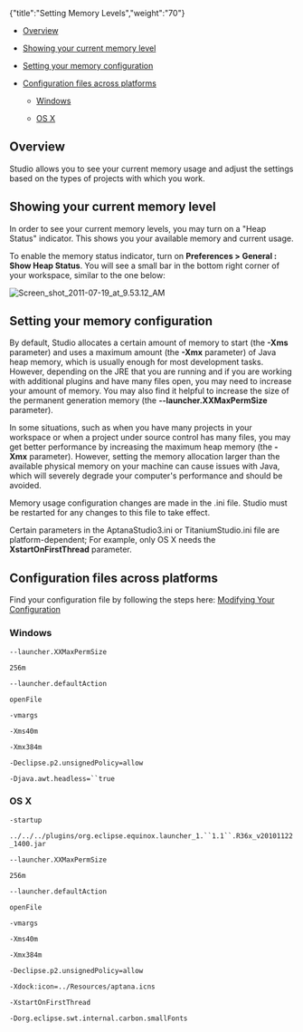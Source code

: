 {"title":"Setting Memory Levels","weight":"70"}

* [Overview](#Overview)

* [Showing your current memory level](#Showingyourcurrentmemorylevel)

* [Setting your memory configuration](#Settingyourmemoryconfiguration)

* [Configuration files across platforms](#Configurationfilesacrossplatforms)

  * [Windows](#Windows)

  * [OS X](#OSX)


## Overview

Studio allows you to see your current memory usage and adjust the settings based on the types of projects with which you work.

## Showing your current memory level

In order to see your current memory levels, you may turn on a "Heap Status" indicator. This shows you your available memory and current usage.

To enable the memory status indicator, turn on **Preferences > General : Show Heap Status**. You will see a small bar in the bottom right corner of your workspace, similar to the one below:

![Screen_shot_2011-07-19_at_9.53.12_AM](/Images/appc/download/attachments/30083276/Screen_shot_2011-07-19_at_9.53.12_AM.png)

## Setting your memory configuration

By default, Studio allocates a certain amount of memory to start (the **\-Xms** parameter) and uses a maximum amount (the **\-Xmx** parameter) of Java heap memory, which is usually enough for most development tasks. However, depending on the JRE that you are running and if you are working with additional plugins and have many files open, you may need to increase your amount of memory. You may also find it helpful to increase the size of the permanent generation memory (the **\--launcher.XXMaxPermSize** parameter).

In some situations, such as when you have many projects in your workspace or when a project under source control has many files, you may get better performance by increasing the maximum heap memory (the **\-Xmx** parameter). However, setting the memory allocation larger than the available physical memory on your machine can cause issues with Java, which will severely degrade your computer's performance and should be avoided.

Memory usage configuration changes are made in the .ini file. Studio must be restarted for any changes to this file to take effect.

Certain parameters in the AptanaStudio3.ini or TitaniumStudio.ini file are platform-dependent; For example, only OS X needs the **XstartOnFirstThread** parameter.

## Configuration files across platforms

Find your configuration file by following the steps here: [Modifying Your Configuration](/docs/appc/Axway_Appcelerator_Studio/Axway_Appcelerator_Studio_Guide/Updating_Studio/Modifying_Your_Configuration/)

### Windows

`--launcher.XXMaxPermSize`

`256m`

`--launcher.defaultAction`

`openFile`

`-vmargs`

`-Xms40m`

`-Xmx384m`

`-Declipse.p2.unsignedPolicy=allow`

`-Djava.awt.headless=``true`

### OS X

`-startup`

`../../../plugins/org.eclipse.equinox.launcher_1.``1.1``.R36x_v20101122_1400.jar`

`--launcher.XXMaxPermSize`

`256m`

`--launcher.defaultAction`

`openFile`

`-vmargs`

`-Xms40m`

`-Xmx384m`

`-Declipse.p2.unsignedPolicy=allow`

`-Xdock:icon=../Resources/aptana.icns`

`-XstartOnFirstThread`

`-Dorg.eclipse.swt.internal.carbon.smallFonts`
